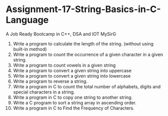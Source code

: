# Assignment-17-String-Basics-in-C-Language
A Job Ready Bootcamp in C++, DSA and IOT MySirG

1. Write a program to calculate the length of the string. (without using built-in method)
2. Write a program to count the occurrence of a given character in a given string.
3. Write a program to count vowels in a given string
4. Write a program to convert a given string into uppercase
5. Write a program to convert a given string into lowercase
6. Write a program to reverse a string. 
7. Write a program in C to count the total number of alphabets, digits and special characters in a string. 
8. Write a program in C to copy one string to another string. 
9. Write a C program to sort a string array in ascending order. 
10. Write a program in C to Find the Frequency of Characters.
